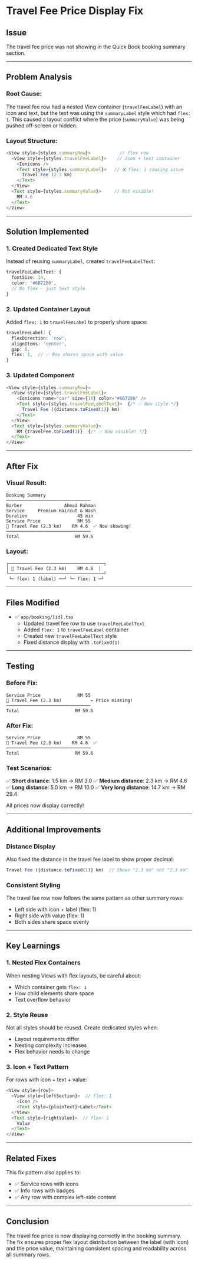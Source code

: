 # Travel Fee Price Display Fix

## Issue
The travel fee price was not showing in the Quick Book booking summary section.

---

## Problem Analysis

### Root Cause:
The travel fee row had a nested View container (`travelFeeLabel`) with an icon and text, but the text was using the `summaryLabel` style which had `flex: 1`. This caused a layout conflict where the price (`summaryValue`) was being pushed off-screen or hidden.

### Layout Structure:
```typescript
<View style={styles.summaryRow}>           // flex row
  <View style={styles.travelFeeLabel}>    // icon + text container
    <Ionicons />
    <Text style={styles.summaryLabel}>   // ❌ flex: 1 causing issue
      Travel Fee (2.3 km)
    </Text>
  </View>
  <Text style={styles.summaryValue}>     // Not visible!
    RM 4.6
  </Text>
</View>
```

---

## Solution Implemented

### 1. Created Dedicated Text Style
Instead of reusing `summaryLabel`, created `travelFeeLabelText`:

```typescript
travelFeeLabelText: {
  fontSize: 14,
  color: '#6B7280',
  // No flex - just text style
}
```

### 2. Updated Container Layout
Added `flex: 1` to `travelFeeLabel` to properly share space:

```typescript
travelFeeLabel: {
  flexDirection: 'row',
  alignItems: 'center',
  gap: 6,
  flex: 1,  // ✅ Now shares space with value
}
```

### 3. Updated Component
```typescript
<View style={styles.summaryRow}>
  <View style={styles.travelFeeLabel}>
    <Ionicons name="car" size={16} color="#6B7280" />
    <Text style={styles.travelFeeLabelText}>  {/* ✅ New style */}
      Travel Fee ({distance.toFixed(1)} km)
    </Text>
  </View>
  <Text style={styles.summaryValue}>
    RM {travelFee.toFixed(1)}  {/* ✅ Now visible! */}
  </Text>
</View>
```

---

## After Fix

### Visual Result:
```
Booking Summary
────────────────────────────────
Barber                Ahmad Rahman
Service     Premium Haircut & Wash
Duration                   45 min
Service Price              RM 55
🚗 Travel Fee (2.3 km)    RM 4.6  ✅ Now showing!
────────────────────────────────
Total                     RM 59.6
```

### Layout:
```
┌────────────────────────────────────┐
│ 🚗 Travel Fee (2.3 km)    RM 4.6  │
└────────────────────────────────────┘
 └─ flex: 1 (label) ──┘ └─ flex: 1 ─┘
```

---

## Files Modified

- ✅ `app/booking/[id].tsx`
  - Updated travel fee row to use `travelFeeLabelText`
  - Added `flex: 1` to `travelFeeLabel` container
  - Created new `travelFeeLabelText` style
  - Fixed distance display with `.toFixed(1)`

---

## Testing

### Before Fix:
```
Service Price              RM 55
🚗 Travel Fee (2.3 km)           ← Price missing!
────────────────────────────────
Total                     RM 59.6
```

### After Fix:
```
Service Price              RM 55
🚗 Travel Fee (2.3 km)    RM 4.6  ✅
────────────────────────────────
Total                     RM 59.6
```

### Test Scenarios:
✅ **Short distance**: 1.5 km → RM 3.0
✅ **Medium distance**: 2.3 km → RM 4.6
✅ **Long distance**: 5.0 km → RM 10.0
✅ **Very long distance**: 14.7 km → RM 29.4

All prices now display correctly!

---

## Additional Improvements

### Distance Display
Also fixed the distance in the travel fee label to show proper decimal:
```typescript
Travel Fee ({distance.toFixed(1)} km)  // Shows "2.3 km" not "2.3 km"
```

### Consistent Styling
The travel fee row now follows the same pattern as other summary rows:
- Left side with icon + label (flex: 1)
- Right side with value (flex: 1)
- Both sides share space evenly

---

## Key Learnings

### 1. **Nested Flex Containers**
When nesting Views with flex layouts, be careful about:
- Which container gets `flex: 1`
- How child elements share space
- Text overflow behavior

### 2. **Style Reuse**
Not all styles should be reused. Create dedicated styles when:
- Layout requirements differ
- Nesting complexity increases
- Flex behavior needs to change

### 3. **Icon + Text Pattern**
For rows with icon + text + value:
```typescript
<View style={row}>
  <View style={leftSection}>  // flex: 1
    <Icon />
    <Text style={plainText}>Label</Text>
  </View>
  <Text style={rightValue}>  // flex: 1
    Value
  </Text>
</View>
```

---

## Related Fixes

This fix pattern also applies to:
- ✅ Service rows with icons
- ✅ Info rows with badges
- ✅ Any row with complex left-side content

---

## Conclusion

The travel fee price is now displaying correctly in the booking summary. The fix ensures proper flex layout distribution between the label (with icon) and the price value, maintaining consistent spacing and readability across all summary rows.
